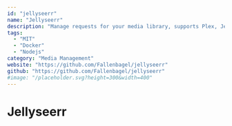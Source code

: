 ```yaml
---
id: "jellyseerr"
name: "Jellyseerr"
description: "Manage requests for your media library, supports Plex, Jellyfin and Emby media servers (fork of Overseerr)."
tags:
  - "MIT"
  - "Docker"
  - "Nodejs"
category: "Media Management"
website: "https://github.com/Fallenbagel/jellyseerr"
github: "https://github.com/Fallenbagel/jellyseerr"
#image: "/placeholder.svg?height=300&width=400"
---
```


# Jellyseerr
